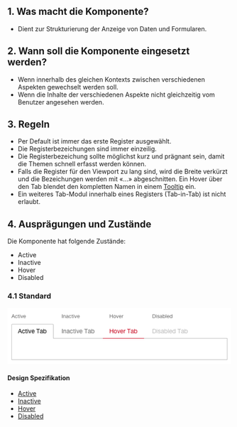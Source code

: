 ## 1. Was macht die Komponente?
* Dient zur Strukturierung der Anzeige von Daten und Formularen.


## 2. Wann soll die Komponente eingesetzt werden?
* Wenn innerhalb des gleichen Kontexts zwischen verschiedenen Aspekten gewechselt werden soll.
* Wenn die Inhalte der verschiedenen Aspekte nicht gleichzeitig vom Benutzer angesehen werden.


## 3. Regeln
* Per Default ist immer das erste Register ausgewählt.
* Die Registerbezeichungen sind immer einzeilig.
* Die Registerbezeichung sollte möglichst kurz und prägnant sein, damit die Themen schnell erfasst werden können.
* Falls die Register für den Viewport zu lang sind, wird die Breite verkürzt und die Bezeichungen werden mit «...» abgeschnitten. Ein Hover über den Tab blendet den kompletten Namen in einem [Tooltip](https://digital.sbb.ch/de/webapps/components/tooltip) ein.
* Ein weiteres Tab-Modul innerhalb eines Registers (Tab-in-Tab) ist nicht erlaubt.


## 4. Ausprägungen und Zustände 
Die Komponente hat folgende Zustände:
* Active
* Inactive
* Hover
* Disabled

### 4.1 Standard
![Darstellung der Komponente Tab](https://raw.githubusercontent.com/sbb-design-systems/design-system-webapp-documentation/master/documentation/components/tab/images/tab_default.png 'class: image')

#### Design Spezifikation
* [Active](https://sbb.invisionapp.com/d/main#/console/17140415/355318571/inspect)
* [Inactive](https://sbb.invisionapp.com/d/main#/console/17140415/355318572/inspect)
* [Hover](https://sbb.invisionapp.com/d/main#/console/17140415/355318573/inspect)
* [Disabled](https://sbb.invisionapp.com/d/main#/console/17140415/395669804/inspect)
